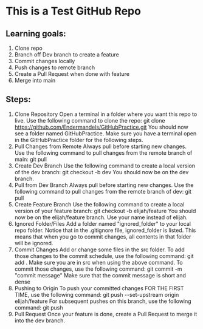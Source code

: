 # This is a Test GitHub Repo

## Learning goals:

1. Clone repo
2. Branch off Dev branch to create a feature
3. Commit changes locally
4. Push changes to remote branch
5. Create a Pull Request when done with feature
6. Merge into main



## Steps:

1. Clone Repository
	Open a terminal in a folder where you want this repo to live.
	Use the following command to clone the repo:
		git clone https://github.com/Endermandels/GitHubPractice.git
	You should now see a folder named GitHubPractice.
	Make sure you have a terminal open in the GitHubPractice folder for the following steps.
2. Pull Changes from Remote
	Always pull before starting new changes.
	Use the following command to pull changes from the remote branch of main:
		git pull
3. Create Dev Branch
	Use the following command to create a local version of the dev branch:
		git checkout -b dev
	You should now be on the dev branch.
4. Pull from Dev Branch
	Always pull before starting new changes.
	Use the following command to pull changes from the remote branch of dev:
		git pull
5. Create Feature Branch
	Use the following command to create a local version of your feature branch:
		git checkout -b elijah/feature
	You should now be on the elijah/feature branch.
	Use your name instead of elijah.
6. Ignored Folder/Files
	Add a folder named "ignored_folder" to your local repo folder.
	Notice that in the .gitignore file, ignored_folder is listed.
	This means that when you go to commit changes,
	all contents in that folder will be ignored.
7. Commit Changes
	Add or change some files in the src folder.
	To add those changes to the commit schedule, use the following command:
		git add .
	Make sure you are in src when using the above command.
	To commit those changes, use the following command:
		git commit -m "commit message"
	Make sure that the commit message is short and dense
8. Pushing to Origin
	To push your committed changes FOR THE FIRST TIME, use the following command:
		git push --set-upstream origin elijah/feature
	For subsequent pushes on this branch, use the following command:
		git push
9. Pull Request
	Once your feature is done, create a Pull Request to merge it into the dev branch.

